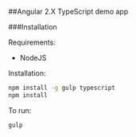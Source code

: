##Angular 2.X TypeScript demo app


###Installation

Requirements:

- NodeJS

Installation:

```bash
npm install -g gulp typescript
npm install
```

To run:

```bash
gulp
```

